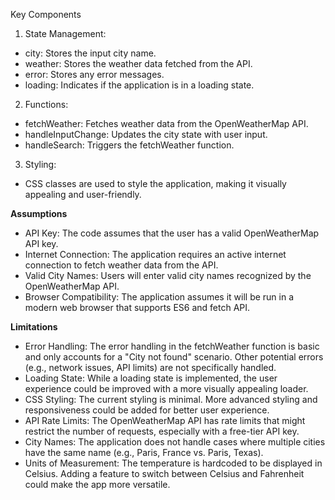 Key Components
1. State Management:
 - city: Stores the input city name.
 - weather: Stores the weather data fetched from the API.
 - error: Stores any error messages.
 - loading: Indicates if the application is in a loading state.
   
2. Functions:
 - fetchWeather: Fetches weather data from the OpenWeatherMap API.
 - handleInputChange: Updates the city state with user input.
 - handleSearch: Triggers the fetchWeather function.
   
3. Styling:
 - CSS classes are used to style the application, making it visually appealing and user-friendly.

**Assumptions**
-  API Key: The code assumes that the user has a valid OpenWeatherMap API key.
 - Internet Connection: The application requires an active internet connection to fetch weather data from the API.
 - Valid City Names: Users will enter valid city names recognized by the OpenWeatherMap API.
 - Browser Compatibility: The application assumes it will be run in a modern web browser that supports ES6 and fetch API.
   
**Limitations**
 - Error Handling: The error handling in the fetchWeather function is basic and only accounts for a "City not found" scenario. Other 
      potential errors (e.g., network issues, API limits) are not specifically handled.
 - Loading State: While a loading state is implemented, the user experience could be improved with a more visually appealing loader.
 - CSS Styling: The current styling is minimal. More advanced styling and responsiveness could be added for better user experience.
 - API Rate Limits: The OpenWeatherMap API has rate limits that might restrict the number of requests, especially with a free-tier API 
     key.
 - City Names: The application does not handle cases where multiple cities have the same name (e.g., Paris, France vs. Paris, Texas).
 - Units of Measurement: The temperature is hardcoded to be displayed in Celsius. Adding a feature to switch between Celsius and 
     Fahrenheit could make the app more versatile.
